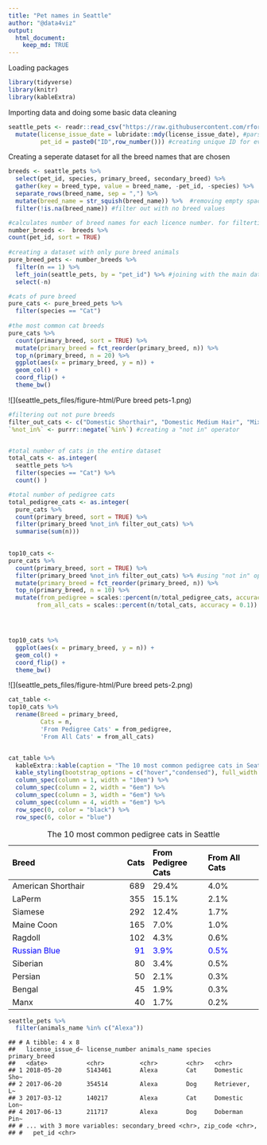 ```yaml
---
title: "Pet names in Seattle"
author: "@data4viz"
output: 
  html_document:
    keep_md: TRUE      
---
```




Loading packages


```r
library(tidyverse)
library(knitr)
library(kableExtra)
```


Importing data and doing some basic data cleaning


```r
seattle_pets <- readr::read_csv("https://raw.githubusercontent.com/rfordatascience/tidytuesday/master/data/2019/2019-03-26/seattle_pets.csv") %>% 
  mutate(license_issue_date = lubridate::mdy(license_issue_date), #parsing to proper date format
         pet_id = paste0("ID",row_number())) #creating unique ID for every pet
```


Creating a seperate dataset for all the breed names that are chosen



```r
breeds <- seattle_pets %>% 
  select(pet_id, species, primary_breed, secondary_breed) %>%
  gather(key = breed_type, value = breed_name, -pet_id, -species) %>%  
  separate_rows(breed_name, sep = ",") %>% 
  mutate(breed_name = str_squish(breed_name)) %>%  #removing empty spaces in breed names
  filter(!is.na(breed_name)) #filter out with no breed values
```



```r
#calculates number of breed names for each licence number. for filterting pure and mixed breed animals.   
number_breeds <-  breeds %>%
count(pet_id, sort = TRUE) 
  
#creating a dataset with only pure breed animals
pure_breed_pets <- number_breeds %>% 
  filter(n == 1) %>% 
  left_join(seattle_pets, by = "pet_id") %>% #joining with the main dataset 
  select(-n)

#cats of pure breed
pure_cats <- pure_breed_pets %>% 
  filter(species == "Cat")
  
#the most common cat breeds
pure_cats %>%
  count(primary_breed, sort = TRUE) %>%
  mutate(primary_breed = fct_reorder(primary_breed, n)) %>%
  top_n(primary_breed, n = 20) %>% 
  ggplot(aes(x = primary_breed, y = n)) +
  geom_col() +
  coord_flip() +
  theme_bw()
```

![](seattle_pets_files/figure-html/Pure breed pets-1.png)<!-- -->

```r
#filtering out not pure breeds
filter_out_cats <- c("Domestic Shorthair", "Domestic Medium Hair", "Mix", "Domestic Longhair") 
`%not_in%` <- purrr::negate(`%in%`) #creating a "not in" operator


#total number of cats in the entire dataset
total_cats <- as.integer( 
  seattle_pets %>%
  filter(species == "Cat") %>% 
  count() )

#total number of pedigree cats
total_pedigree_cats <- as.integer(
  pure_cats %>%
  count(primary_breed, sort = TRUE) %>%
  filter(primary_breed %not_in% filter_out_cats) %>% 
  summarise(sum(n)))
  

top10_cats <- 
pure_cats %>%
  count(primary_breed, sort = TRUE) %>%
  filter(primary_breed %not_in% filter_out_cats) %>% #using "not in" operator
  mutate(primary_breed = fct_reorder(primary_breed, n)) %>%
  top_n(primary_breed, n = 10) %>% 
  mutate(from_pedigree = scales::percent(n/total_pedigree_cats, accuracy = 0.1),
        from_all_cats = scales::percent(n/total_cats, accuracy = 0.1))




top10_cats %>% 
  ggplot(aes(x = primary_breed, y = n)) +
  geom_col() +
  coord_flip() +
  theme_bw()
```

![](seattle_pets_files/figure-html/Pure breed pets-2.png)<!-- -->




```r
cat_table <-
top10_cats %>% 
  rename(Breed = primary_breed,
         Cats = n,
         'From Pedigree Cats' = from_pedigree,
         'From All Cats' = from_all_cats)


cat_table %>% 
  kableExtra::kable(caption = "The 10 most common pedigree cats in Seattle") %>% 
  kable_styling(bootstrap_options = c("hover","condensed"), full_width = FALSE, position = "left") %>%
  column_spec(column = 1, width = "10em") %>% 
  column_spec(column = 2, width = "6em") %>% 
  column_spec(column = 3, width = "6em") %>%
  column_spec(column = 4, width = "6em") %>%
  row_spec(0, color = "black") %>% 
  row_spec(6, color = "blue")
```

<table class="table table-hover table-condensed" style="width: auto !important; ">
<caption>The 10 most common pedigree cats in Seattle</caption>
 <thead>
  <tr>
   <th style="text-align:left;color: black !important;"> Breed </th>
   <th style="text-align:right;color: black !important;"> Cats </th>
   <th style="text-align:left;color: black !important;"> From Pedigree Cats </th>
   <th style="text-align:left;color: black !important;"> From All Cats </th>
  </tr>
 </thead>
<tbody>
  <tr>
   <td style="text-align:left;width: 10em; "> American Shorthair </td>
   <td style="text-align:right;width: 6em; "> 689 </td>
   <td style="text-align:left;width: 6em; "> 29.4% </td>
   <td style="text-align:left;width: 6em; "> 4.0% </td>
  </tr>
  <tr>
   <td style="text-align:left;width: 10em; "> LaPerm </td>
   <td style="text-align:right;width: 6em; "> 355 </td>
   <td style="text-align:left;width: 6em; "> 15.1% </td>
   <td style="text-align:left;width: 6em; "> 2.1% </td>
  </tr>
  <tr>
   <td style="text-align:left;width: 10em; "> Siamese </td>
   <td style="text-align:right;width: 6em; "> 292 </td>
   <td style="text-align:left;width: 6em; "> 12.4% </td>
   <td style="text-align:left;width: 6em; "> 1.7% </td>
  </tr>
  <tr>
   <td style="text-align:left;width: 10em; "> Maine Coon </td>
   <td style="text-align:right;width: 6em; "> 165 </td>
   <td style="text-align:left;width: 6em; "> 7.0% </td>
   <td style="text-align:left;width: 6em; "> 1.0% </td>
  </tr>
  <tr>
   <td style="text-align:left;width: 10em; "> Ragdoll </td>
   <td style="text-align:right;width: 6em; "> 102 </td>
   <td style="text-align:left;width: 6em; "> 4.3% </td>
   <td style="text-align:left;width: 6em; "> 0.6% </td>
  </tr>
  <tr>
   <td style="text-align:left;width: 10em; color: blue !important;"> Russian Blue </td>
   <td style="text-align:right;width: 6em; color: blue !important;"> 91 </td>
   <td style="text-align:left;width: 6em; color: blue !important;"> 3.9% </td>
   <td style="text-align:left;width: 6em; color: blue !important;"> 0.5% </td>
  </tr>
  <tr>
   <td style="text-align:left;width: 10em; "> Siberian </td>
   <td style="text-align:right;width: 6em; "> 80 </td>
   <td style="text-align:left;width: 6em; "> 3.4% </td>
   <td style="text-align:left;width: 6em; "> 0.5% </td>
  </tr>
  <tr>
   <td style="text-align:left;width: 10em; "> Persian </td>
   <td style="text-align:right;width: 6em; "> 50 </td>
   <td style="text-align:left;width: 6em; "> 2.1% </td>
   <td style="text-align:left;width: 6em; "> 0.3% </td>
  </tr>
  <tr>
   <td style="text-align:left;width: 10em; "> Bengal </td>
   <td style="text-align:right;width: 6em; "> 45 </td>
   <td style="text-align:left;width: 6em; "> 1.9% </td>
   <td style="text-align:left;width: 6em; "> 0.3% </td>
  </tr>
  <tr>
   <td style="text-align:left;width: 10em; "> Manx </td>
   <td style="text-align:right;width: 6em; "> 40 </td>
   <td style="text-align:left;width: 6em; "> 1.7% </td>
   <td style="text-align:left;width: 6em; "> 0.2% </td>
  </tr>
</tbody>
</table>



```r
seattle_pets %>% 
  filter(animals_name %in% c("Alexa"))
```

```
## # A tibble: 4 x 8
##   license_issue_d~ license_number animals_name species primary_breed
##   <date>           <chr>          <chr>        <chr>   <chr>        
## 1 2018-05-20       S143461        Alexa        Cat     Domestic Sho~
## 2 2017-06-20       354514         Alexa        Dog     Retriever, L~
## 3 2017-03-12       140217         Alexa        Cat     Domestic Lon~
## 4 2017-06-13       211717         Alexa        Dog     Doberman Pin~
## # ... with 3 more variables: secondary_breed <chr>, zip_code <chr>,
## #   pet_id <chr>
```

